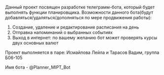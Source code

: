 Данный проект посвящен разработке телеграмм-бота, который будет выполнять функции планировщика. Возможности данного бота(будут добавляться/удаляться/дополняться по мере продвижения работы):
1. Создание, удаление и редактирование расписания на день
2. Отправка напоминаний о выбранных событиях
3. Выход в интернет: по вашему желанию бот может проверять курсы двух основных валют

Проект выполняется в паре: Исмайлова Лейла и Тарасов Вадим, группа Б06-105

Имя бота  - @Planner_MIPT_Bot
